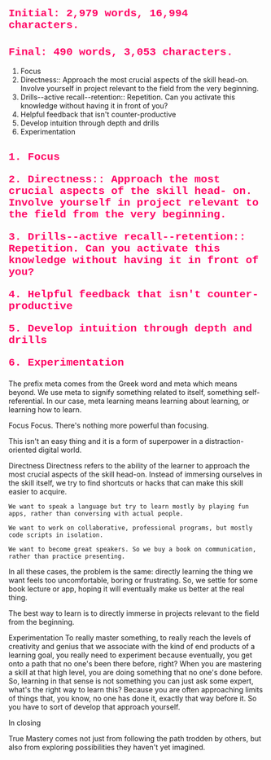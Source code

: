 <html>
	<h2 style="font-family:courier;color:#FF0064">
		 Initial: 2,979 words, 16,994 characters.
	</h2>
 </html>
 <html>
	<h2 style="font-family:courier;color:#FF0064">
		 Final: 490 words, 3,053 characters.
	</h2>
 </html>


1. Focus
2. Directness:: Approach the most crucial aspects of the skill head-on. Involve yourself in project relevant to the field from the very beginning.
3. Drills--active recall--retention:: Repetition. Can you activate this knowledge without having it in front of you?
4. Helpful feedback that isn't counter-productive
5. Develop intuition through depth and drills
6. Experimentation


<html>
	<h2 style="font-family:courier;color:#FF0064">
		<p>1. Focus</p>
		<p>2. Directness:: Approach the most crucial aspects of the skill head-
		on. Involve yourself in project relevant to the field from the very 
		beginning.</p>
		<p>3. Drills--active recall--retention:: Repetition. Can you activate 
		this knowledge without having it in front of you?</p>
		<p>4. Helpful feedback that isn't counter-productive</p>
		<p>5. Develop intuition through depth and drills</p>
		<p>6. Experimentation</p>
	</h2>
 </html>















The prefix meta comes from the Greek word and meta which means beyond. We use meta to signify something related to itself, something self-referential. In our case, meta learning means learning about learning, or learning how to learn.




Focus
Focus. There's nothing more powerful than focusing.

This isn't an easy thing and it is a form of superpower in a distraction-oriented digital world.




Directness
Directness refers to the ability of the learner to approach the most crucial aspects of the skill head-on. Instead of immersing ourselves in the skill itself, we try to find shortcuts or hacks that can make this skill easier to acquire. 


```
We want to speak a language but try to learn mostly by playing fun apps, rather than conversing with actual people.
 
We want to work on collaborative, professional programs, but mostly code scripts in isolation.
 
We want to become great speakers. So we buy a book on communication, rather than practice presenting.
```


In all these cases, the problem is the same: directly learning the thing we want feels too uncomfortable, boring or frustrating. So, we settle for some book lecture or app, hoping it will eventually make us better at the real thing.

The best way to learn is to directly immerse in projects relevant to the field from the beginning.







Experimentation
To really master something, to really reach the levels of creativity and genius that we associate with the kind of end products of a learning goal, you really need to experiment because eventually, you get onto a path that no one's been there before, right? When you are mastering a skill at that high level, you are doing something that no one's done before. So, learning in that sense is not something you can just ask some expert, what's the right way to learn this? Because you are often approaching limits of things that, you know, no one has done it, exactly that way before it. So you have to sort of develop that approach yourself.






In closing

True Mastery comes not just from following the path trodden by others, but also from exploring possibilities they haven't yet imagined.